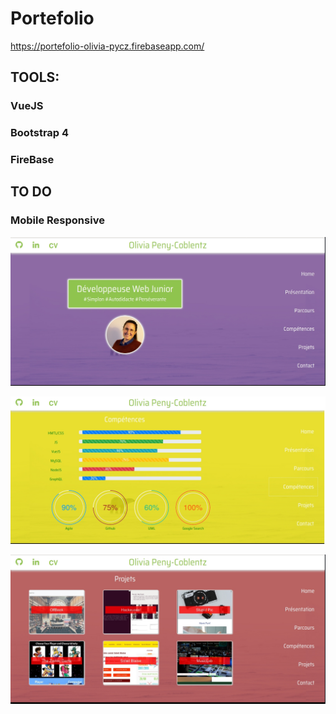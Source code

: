 # Portefolio

https://portefolio-olivia-pycz.firebaseapp.com/

## TOOLS:
### VueJS
### Bootstrap 4
### FireBase

## TO DO
### Mobile Responsive

![screenshots](https://github.com/oliviapycz/portfolio/raw/develop/docs/portfolio_home.jpg)

![screenshots](https://github.com/oliviapycz/portfolio/raw/develop/docs/portfolio_competences.jpg)

![screenshots](https://github.com/oliviapycz/portfolio/raw/develop/docs/portfolio_projets.jpg)
